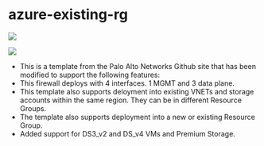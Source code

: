 # azure-existing-rg

[<img src="http://azuredeploy.net/deploybutton.png"/>](https://portal.azure.com/#create/Microsoft.Template/uri/https%3A%2F%2Fraw.githubusercontent.com%2Fdjspears%2Fazure-vnet%2Fmaster%2FazureDeploy.json)

[<img src="https://camo.githubusercontent.com/536ab4f9bc823c2e0ce72fb610aafda57d8c6c12/687474703a2f2f61726d76697a2e696f2f76697375616c697a65627574746f6e2e706e67" data-canonical-src="http://armviz.io/visualizebutton.png" style="max-width:100%;">](http://armviz.io/#/?load=https%3A%2F%2Fraw.githubusercontent.com%2Fdjspears%2Fazure-vnet%2Fmaster%2FazureDeploy.json)


- This is a template from the Palo Alto Networks Github site that has been modified to support the following features:
- This firewall deploys with 4 interfaces.  1 MGMT and 3 data plane.
- This template also supports deloyment into existing VNETs and storage accounts within the same region.  They can be in different Resource Groups.
- The template also supports deployment into a new or existing Resource Group.
- Added support for DS3_v2 and DS_v4 VMs and Premium Storage.
